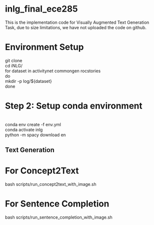 # inlg_final_ece285
This is the implementation code for Visually Augmented Text Generation Task, due to size limitations, we have not uploaded the code on github.

# Environment Setup
git clone 
<br /> cd iNLG/
<br /> for dataset in activitynet commongen rocstories
<br /> do
<br />     mkdir -p log/${dataset}
<br /> done

# Step 2: Setup conda environment
<br /> conda env create -f env.yml
<br /> conda activate inlg
<br /> python -m spacy download en

## Text Generation
# For Concept2Text
bash scripts/run_concept2text_with_image.sh

# For Sentence Completion
bash scripts/run_sentence_completion_with_image.sh
